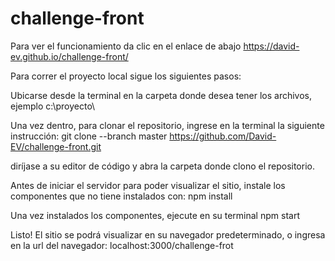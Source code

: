 # challenge-front
Para ver el funcionamiento da clic en el enlace de abajo
https://david-ev.github.io/challenge-front/

Para correr el proyecto local sigue los siguientes pasos: 

Ubicarse desde la terminal en la carpeta donde desea tener los archivos, ejemplo c:\proyecto\

Una vez dentro, para clonar el repositorio, ingrese en la terminal la siguiente instrucción: git clone --branch master https://github.com/David-EV/challenge-front.git

diríjase a su editor de código y abra la carpeta donde clono el repositorio.

Antes de iniciar el servidor para poder visualizar el sitio, instale los componentes que no tiene instalados con: npm install

Una vez instalados los componentes, ejecute en su terminal npm start

Listo! El sitio se podrá visualizar en su navegador predeterminado, o ingresa en la url del navegador: localhost:3000/challenge-frot

